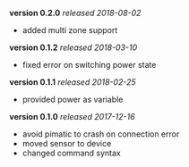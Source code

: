 **version 0.2.0** *released 2018-08-02*
* added multi zone support

**version 0.1.2** *released 2018-03-10*
* fixed error on switching power state

**version 0.1.1** *released 2018-02-25*
* provided power as variable

**version 0.1.0** *released 2017-12-16*
* avoid pimatic to crash on connection error
* moved sensor to device
* changed command syntax
